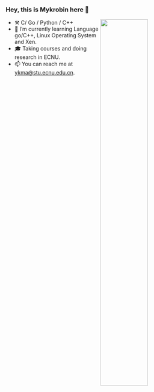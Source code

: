 ### Hey, this is **Mykrobin** here :wave:

[<img align="right" width="50%" src="https://github-readme-stats.vercel.app/api?username=Mykrobin&theme=dark&show_icons=true">](https://metrics.lecoq.io/Mykrobin?template=classic)

- :hammer_and_pick: C/ Go / Python / C++
- 🌱 I’m currently learning Language go/C++, Linux Operating System and Xen.
- :mortar_board: Taking courses and doing research in ECNU.
- 📫 You can reach me at ykma@stu.ecnu.edu.cn.

<!---
Mykrobin/Mykrobin is a ✨ special ✨ repository because its `README.md` (this file) appears on your GitHub profile.
You can click the Preview link to take a look at your changes.

And, this profile README is auto-updated by GitHub Actions, you can read [the official documentation](https://docs.github.com/actions) to learn
how to use it.

What's more, you can find other awesome profile READMEs at
https://github.com/abhisheknaiidu/awesome-github-profile-readme. There
could be a profile README that fits you better than this one.

-->

